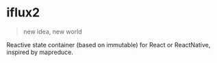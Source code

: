 # iflux2

>new idea, new world

Reactive state container (based on immutable) for React or ReactNative, inspired by mapreduce.